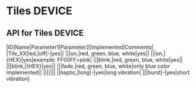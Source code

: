 # Tiles DEVICE

## API for Tiles DEVICE

|ID|Name|Parameter1|Parameter2|Implemented|Comments|
|Tile_XX|led,|off|-|yes||
|||on,|red, green, blue, white|yes||
|||on,|{HEX}|yes|example: FF00FF=pink|
|||blink,|red, green, blue, white|yes||
|||blink,|{HEX}|yes||
|||fade,|red, green, blue, white|only blue color implemented||
|||||||
||haptic,|long|-|yes|long vibration|
|||burst|-|yes|short vibration|